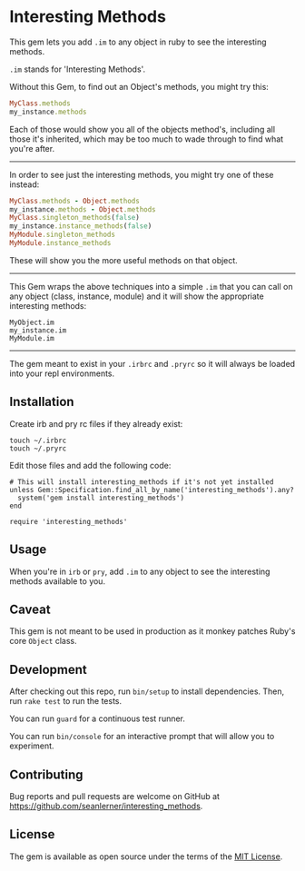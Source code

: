 # Interesting Methods

This gem lets you add `.im` to any object in ruby to see the interesting methods.

`.im` stands for 'Interesting Methods'.

Without this Gem, to find out an Object's methods, you might try this:

```ruby
MyClass.methods
my_instance.methods
```

Each of those would show you all of the objects method's, including all those it's inherited, which may be too much to wade through to find what you're after.

---

In order to see just the interesting methods, you might try one of these instead:

```ruby
MyClass.methods - Object.methods
my_instance.methods - Object.methods
MyClass.singleton_methods(false)
my_instance.instance_methods(false)
MyModule.singleton_methods
MyModule.instance_methods
```

These will show you the more useful methods on that object.

---

This Gem wraps the above techniques into a simple `.im` that you can call on any object (class, instance, module) and it will show the appropriate interesting methods:

```
MyObject.im
my_instance.im
MyModule.im
```

---

The gem meant to exist in your `.irbrc` and `.pryrc` so it will always be loaded into your repl environments.

## Installation

Create irb and pry rc files if they already exist:

```shell
touch ~/.irbrc
touch ~/.pryrc
```

Edit those files and add the following code:

```
# This will install interesting_methods if it's not yet installed
unless Gem::Specification.find_all_by_name('interesting_methods').any?
  system('gem install interesting_methods')
end

require 'interesting_methods'
```

## Usage

When you're in `irb` or `pry`, add `.im` to any object to see the interesting methods available to you.

## Caveat

This gem is not meant to be used in production as it monkey patches Ruby's core `Object` class.

## Development

After checking out this repo, run `bin/setup` to install dependencies. Then, run `rake test` to run the tests.

You can run `guard` for a continuous test runner.

You can run `bin/console` for an interactive prompt that will allow you to experiment.

## Contributing

Bug reports and pull requests are welcome on GitHub at https://github.com/seanlerner/interesting_methods.

## License

The gem is available as open source under the terms of the [MIT License](https://opensource.org/licenses/MIT).
